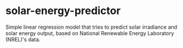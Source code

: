 # solar-energy-predictor
Simple linear regression model that tries to predict solar irradiance and solar energy output, based on National Renewable Energy Laboratory (NREL)'s data.